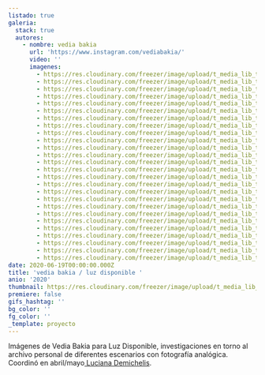 ```yaml
---
listado: true
galeria:
  stack: true
  autores:
    - nombre: vedia bakia
      url: 'https://www.instagram.com/vediabakia/'
      video: ''
      imagenes:
        - https://res.cloudinary.com/freezer/image/upload/t_media_lib_thumb/v1592594068/2020/001_wopny6.jpg
        - https://res.cloudinary.com/freezer/image/upload/t_media_lib_thumb/v1592593554/2020/002_k7tz0g.jpg
        - https://res.cloudinary.com/freezer/image/upload/t_media_lib_thumb/v1592593547/2020/003_oa3jun.jpg
        - https://res.cloudinary.com/freezer/image/upload/t_media_lib_thumb/v1592593589/2020/004_e6sc5a.jpg
        - https://res.cloudinary.com/freezer/image/upload/t_media_lib_thumb/v1592593613/2020/005_ae07qv.jpg
        - https://res.cloudinary.com/freezer/image/upload/t_media_lib_thumb/v1592593654/2020/006_lmnlne.jpg
        - https://res.cloudinary.com/freezer/image/upload/t_media_lib_thumb/v1592593683/2020/007_hqzvwj.jpg
        - https://res.cloudinary.com/freezer/image/upload/t_media_lib_thumb/v1592593751/2020/009_hww6mp.jpg
        - https://res.cloudinary.com/freezer/image/upload/t_media_lib_thumb/v1592593736/2020/008_ezoooh.jpg
        - https://res.cloudinary.com/freezer/image/upload/t_media_lib_thumb/v1592593814/2020/0010_sbmatj.jpg
        - https://res.cloudinary.com/freezer/image/upload/t_media_lib_thumb/v1592593828/2020/0011_zalx4m.jpg
        - https://res.cloudinary.com/freezer/image/upload/t_media_lib_thumb/v1592593848/2020/0012_sm4xjr.jpg
        - https://res.cloudinary.com/freezer/image/upload/t_media_lib_thumb/v1592593893/2020/0013_lfyglv.jpg
        - https://res.cloudinary.com/freezer/image/upload/t_media_lib_thumb/v1592594077/2020/0014_e67d6c.jpg
        - https://res.cloudinary.com/freezer/image/upload/t_media_lib_thumb/v1592594124/2020/0015_fve2n7.jpg
        - https://res.cloudinary.com/freezer/image/upload/t_media_lib_thumb/v1592594258/2020/00016_gnlkza.jpg
        - https://res.cloudinary.com/freezer/image/upload/t_media_lib_thumb/v1592594317/2020/0017_xrxinu.jpg
        - https://res.cloudinary.com/freezer/image/upload/t_media_lib_thumb/v1592594337/2020/0018_u7vbrp.jpg
        - https://res.cloudinary.com/freezer/image/upload/t_media_lib_thumb/v1592594351/2020/0019_m6kjla.jpg
        - https://res.cloudinary.com/freezer/image/upload/t_media_lib_thumb/v1592594369/2020/0020_u7rhog.jpg
        - https://res.cloudinary.com/freezer/image/upload/t_media_lib_thumb/v1592594778/2020/0021_xezul4.jpg
        - https://res.cloudinary.com/freezer/image/upload/t_media_lib_thumb/v1592594810/2020/0022_nb5tfa.jpg
        - https://res.cloudinary.com/freezer/image/upload/t_media_lib_thumb/v1592594863/2020/0023_z54gk2.jpg
        - https://res.cloudinary.com/freezer/image/upload/t_media_lib_thumb/v1592594897/2020/0024_w4ealo.jpg
        - https://res.cloudinary.com/freezer/image/upload/t_media_lib_thumb/v1592594966/2020/0025_rjunke.jpg
        - https://res.cloudinary.com/freezer/image/upload/t_media_lib_thumb/v1592595015/2020/0026_mkwq9y.jpg
date: 2020-06-19T00:00:00.000Z
title: 'vedia bakia / luz disponible '
anio: '2020'
thumbnail: https://res.cloudinary.com/freezer/image/upload/t_media_lib_thumb/v1592595069/2020/0015_jlxemf.jpg
premiere: false
gifs_hashtag: ''
bg_color: ''
fg_color: ''
_template: proyecto
---
```


Imágenes de Vedia Bakia para Luz Disponible, investigaciones en torno al archivo personal de diferentes escenarios con fotografía analógica. Coordinó en abril/mayo[ Luciana Demichelis](www.instagram.com/demichelisluciana).
